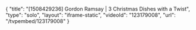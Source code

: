 {
    "title": "[1508429236] Gordon Ramsay | 3 Christmas Dishes with a Twist",
    "type": "solo",
    "layout": "iframe-static",
    "videoId": "123179008",
    "url": "\/tvpembed\/123179008"
}